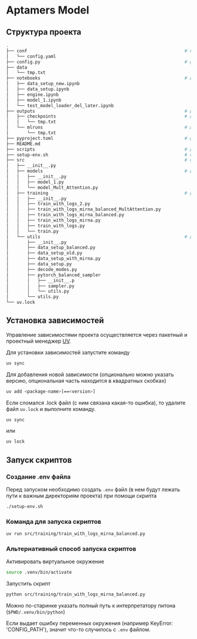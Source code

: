 # Aptamers Model

## Структура проекта

```bash
.
├── conf                                                            # конфиги гидры
│   └── config.yaml
├── config.py                                                       # файл для чтения конфига гидры
├── data
│   └── tmp.txt
├── notebooks                                                       # директория для Jupyter-notebooks
│   ├── data_setup_new.ipynb
│   ├── data_setup.ipynb
│   ├── engine.ipynb
│   ├── model_1.ipynb
│   └── test_model_loader_del_later.ipynb
├── outputs                                                         # директория для результатов работы скриптов
│   ├── checkpoints                                                 # директория для чекпоинтов моделей
│   │   └── tmp.txt
│   └── mlruns                                                      # директория для логов mlflow (mlflow tracking uri)
│       └── tmp.txt
├── pyproject.toml                                                  # файл с зависимостями проекта
├── README.md
├── scripts                                                         # директория для различных скриптов
├── setup-env.sh                                                    # скрипт для создания .env файла
├── src                                                             # основная директория для кода
│   ├── __init__.py
│   ├── models                                                      # директория для кода моделей
│   │   ├── __init__.py
│   │   ├── model_1.py
│   │   └── model_Mult_Attention.py
│   ├── training                                                    # директория для файлов обучения моделей
│   │   ├── __init__.py
│   │   ├── train_with_logs_2.py
│   │   ├── train_with_logs_mirna_balanced_MultAttention.py
│   │   ├── train_with_logs_mirna_balanced.py
│   │   ├── train_with_logs_mirna.py
│   │   ├── train_with_logs.py
│   │   └── train.py
│   └── utils                                                       # директория для утилит (всяких разных файлов)
│       ├── __init__.py
│       ├── data_setup_balanced.py
│       ├── data_setup_old.py
│       ├── data_setup_with_mirna.py
│       ├── data_setup.py
│       ├── decode_modes.py
│       ├── pytorch_balanced_sampler
│       │   ├── __init__.p
│       │   ├── sampler.py
│       │   └── utils.py
│       └── utils.py
└── uv.lock
```

## Установка зависимостей

Управление зависимостями проекта осуществляется через пакетный и проектный менеджер [UV](https://docs.astral.sh/uv/).

Для установки зависимостей запустите команду

```bash
uv sync
```

Для добавления новой зависимости (опционально можно указать версию, опциональная часть находится в квадратных скобках)

```bash
uv add <package-name>[==<version>]
```

Если сломался .lock файл (с ним связана какая-то ошибка), то удалите файл `uv.lock`
и выполните команду.

```bash
uv sync
```

или

```bash
uv lock
```

## Запуск скриптов

### Создание .env файла

Перед запуском необходимо создать `.env` файл (в нем будут лежать пути к важным директориям проекта)
 при помощи скрипта [](./setup-env.sh)

```bash
./setup-env.sh
```

### Команда для запуска скриптов

```bash
uv run src/training/train_with_logs_mirna_balanced.py
```

### Альтернативный способ запуска скриптов

Активировать виртуальное окружение

```bash
source .venv/bin/activate
```

Запустить скрипт

```bash
python src/training/train_with_logs_mirna_balanced.py
```

Можно по-старинке указать полный путь к интерпретатору питона (`$PWD/.venv/bin/python`)

Если выдает ошибку переменных окружения (например KeyError: 'CONFIG_PATH'), значит что-то случилось с `.env` файлом.
